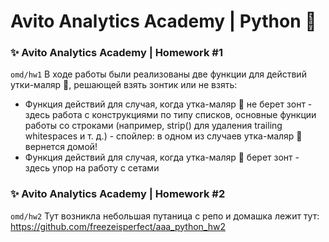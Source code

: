 # Avito Analytics Academy | Python 🐍



### ✨ Avito Analytics Academy | Homework #1
`omd/hw1`
В ходе работы были реализованы две функции для действий утки-маляр 🦆, решающей взять зонтик или не взять:
- Функция действий для случая, когда утка-маляр 🦆 не берет зонт - здесь работа с конструкциями по типу списков, основные функции работы со строками (например, strip() для удаления trailing whitespaces и т. д.) - спойлер: в одном из случаев утка-маляр 🦆 вернется домой!
- Функция действий для случая, когда утка-маляр 🦆 берет зонт - здесь упор на работу с сетами



### ✨ Avito Analytics Academy | Homework #2
`omd/hw2`
Тут возникла небольшая путаница с репо и домашка лежит тут: https://github.com/freezeisperfect/aaa_python_hw2

